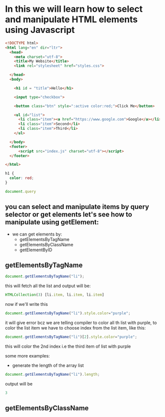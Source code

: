 # In this we will learn how to select and manipulate HTML elements using Javascript

``` html
<!DOCTYPE html>
<html lang="en" dir="ltr">
  <head>
    <meta charset="utf-8">
    <title>My Website</title>
    <link rel="stylesheet" href="styles.css">

  </head>
  <body>

    <h1 id = "title">Hello</h1>

    <input type="checkbox">

    <button class="btn" style=":active color:red;">Click Me</button>

    <ul id="list">
      <li class="item"><a href="https://www.google.com">Google</a></li>
      <li class="item">Second</li>
      <li class="item">Third</li>
    </ul>

  </body>
  <footer>
      <script src="index.js" charset="utf-8"></script>
  </footer>

</html>
```
```css
h1 {
  color: red;
}
```

```javascript
document.query
```
## you can select and manipulate items by query selector or get elements let's see how to manipulate using getElement:

* we can get elements by:
    * getElementsByTagName
    * getElementsByClassName
    * getElementByID

## getElementsByTagName
```javascript
document.getElementsByTagName("li");
```
this will fetch all the list and output will be:
```javascript
HTMLCollection(3) [li.item, li.item, li.item]
```
now if we'll write this
```javascript
document.getElementsByTagName("li").style.color="purple";
```
it will give error bcz we are telling compiler to color all th list with purple, to color the list item we have to choose index from the list item, like this:
```javascript
document.getElementsByTagName("li")[2].style.color="purple";
```
this will color the 2nd index i.e the third item of list with purple

some more examples:
* generate the length of the array list
```javascript
document.getElementsByTagName("li").length;
```
output will be
```javascript
3
```
## getElementsByClassName














